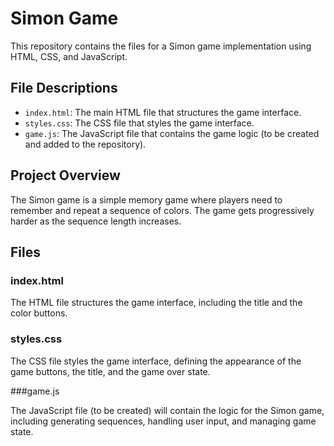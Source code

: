 # Simon Game

This repository contains the files for a Simon game implementation using HTML, CSS, and JavaScript.

## File Descriptions

- `index.html`: The main HTML file that structures the game interface.
- `styles.css`: The CSS file that styles the game interface.
- `game.js`: The JavaScript file that contains the game logic (to be created and added to the repository).

## Project Overview

The Simon game is a simple memory game where players need to remember and repeat a sequence of colors. The game gets progressively harder as the sequence length increases.

## Files

### index.html

The HTML file structures the game interface, including the title and the color buttons.

### styles.css

The CSS file styles the game interface, defining the appearance of the game buttons, the title, and the game over state.

###game.js

The JavaScript file (to be created) will contain the logic for the Simon game, including generating sequences, handling user input, and managing game state.
